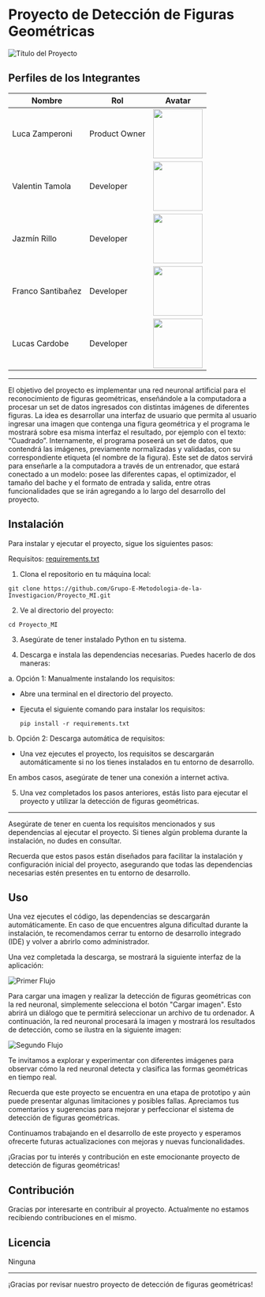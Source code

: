 # Proyecto de Detección de Figuras Geométricas

![Título del Proyecto](https://cdn.discordapp.com/attachments/1081778303406448753/1109979459093794846/image.png)

## Perfiles de los Integrantes

| Nombre            | Rol                | Avatar                                  |
|-------------------|--------------------|-----------------------------------------|
| Luca Zamperoni    | Product Owner      | <img src="https://avatars.githubusercontent.com/u/129890529?v=4" width="100px" height="100px">  |
| Valentin Tamola   | Developer          | <img src="https://avatars.githubusercontent.com/u/129886045?v=4" width="100px">  |
| Jazmín Rillo      | Developer          | <img src="https://avatars.githubusercontent.com/u/129994394?s=70&v=4" width="100px">  |
| Franco Santibañez | Developer          | <img src="https://avatars.githubusercontent.com/u/129998263?s=70&v=4" width="100px">  |
| Lucas Cardobe     | Developer          | <img src="https://avatars.githubusercontent.com/u/129989551?v=4" width="100px">  |

---

El objetivo del proyecto es implementar una red neuronal artificial para el reconocimiento de figuras geométricas, enseñándole a la computadora a procesar un set de datos ingresados con distintas imágenes de diferentes figuras.
La idea es desarrollar una interfaz de usuario que permita al usuario ingresar una imagen que contenga una figura geométrica y el programa le mostrará sobre esa misma interfaz el resultado, por ejemplo con el texto: “Cuadrado”. 
Internamente, el programa poseerá un set de datos, que contendrá las imágenes, previamente normalizadas y validadas, con su correspondiente etiqueta (el nombre de la figura). Este set de datos servirá para enseñarle a la computadora a través de un entrenador, que estará conectado a un modelo: posee las diferentes capas, el optimizador, el tamaño del bache y el formato de entrada y salida, entre otras funcionalidades que se irán agregando a lo largo del desarrollo del proyecto.


## Instalación
Para instalar y ejecutar el proyecto, sigue los siguientes pasos:

Requisitos: [requirements.txt](https://github.com/Grupo-E-Metodologia-de-la-Investigacion/Proyecto_MI/blob/main/Codigo/requirements.txt)

1. Clona el repositorio en tu máquina local:
```
git clone https://github.com/Grupo-E-Metodologia-de-la-Investigacion/Proyecto_MI.git
```
2. Ve al directorio del proyecto:
```
cd Proyecto_MI
```
3. Asegúrate de tener instalado Python en tu sistema.

4. Descarga e instala las dependencias necesarias. Puedes hacerlo de dos maneras:

a. Opción 1: Manualmente instalando los requisitos:

   - Abre una terminal en el directorio del proyecto.
   
   - Ejecuta el siguiente comando para instalar los requisitos:
   
     ```
     pip install -r requirements.txt
     ```
     
b. Opción 2: Descarga automática de requisitos:

   - Una vez ejecutes el proyecto, los requisitos se descargarán automáticamente si no los tienes instalados en tu entorno de desarrollo.

En ambos casos, asegúrate de tener una conexión a internet activa.

5. Una vez completados los pasos anteriores, estás listo para ejecutar el proyecto y utilizar la detección de figuras geométricas.

---

Asegúrate de tener en cuenta los requisitos mencionados y sus dependencias al ejecutar el proyecto. Si tienes algún problema durante la instalación, no dudes en consultar.

Recuerda que estos pasos están diseñados para facilitar la instalación y configuración inicial del proyecto, asegurando que todas las dependencias necesarias estén presentes en tu entorno de desarrollo.

## Uso

Una vez ejecutes el código, las dependencias se descargarán automáticamente. En caso de que encuentres alguna dificultad durante la instalación, te recomendamos cerrar tu entorno de desarrollo integrado (IDE) y volver a abrirlo como administrador.

Una vez completada la descarga, se mostrará la siguiente interfaz de la aplicación:

![Primer Flujo](https://cdn.discordapp.com/attachments/1081778303406448753/1109972318224130138/image.png)

Para cargar una imagen y realizar la detección de figuras geométricas con la red neuronal, simplemente selecciona el botón "Cargar imagen". Esto abrirá un diálogo que te permitirá seleccionar un archivo de tu ordenador. A continuación, la red neuronal procesará la imagen y mostrará los resultados de detección, como se ilustra en la siguiente imagen:

![Segundo Flujo](https://cdn.discordapp.com/attachments/1081778303406448753/1109971690080968855/image.png)

Te invitamos a explorar y experimentar con diferentes imágenes para observar cómo la red neuronal detecta y clasifica las formas geométricas en tiempo real.

Recuerda que este proyecto se encuentra en una etapa de prototipo y aún puede presentar algunas limitaciones y posibles fallas. Apreciamos tus comentarios y sugerencias para mejorar y perfeccionar el sistema de detección de figuras geométricas.

Continuamos trabajando en el desarrollo de este proyecto y esperamos ofrecerte futuras actualizaciones con mejoras y nuevas funcionalidades.

¡Gracias por tu interés y contribución en este emocionante proyecto de detección de figuras geométricas!

## Contribución

Gracias por interesarte en contribuir al proyecto. Actualmente no estamos recibiendo contribuciones en el mismo.

## Licencia

Ninguna

---

¡Gracias por revisar nuestro proyecto de detección de figuras geométricas!
